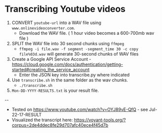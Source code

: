 # Transcribing Youtube videos

1. CONVERT `youtube-url` into a WAV file using `www.onlinevideoconverter.com`. 
   * Download the WAV file. ( 1 hour video becomes a 600-700mb wav file )
2. SPLIT the WAV file into 30 second chunks using `ffmpeg`
   * `ffmpeg -i file.wav -f segment -segment_time 30 -c copy file%03d.wav` will generate 30-second chunks of WAV files
3. Create a Google API Service Account - https://cloud.google.com/docs/authentication/getting-started#creating_the_service_account
   * Enter the JSON key into transcribe.py where indicated
4. Use `transcribe.sh` in the same folder as the wav chunks.
   * `./transcribe.sh`
5. `Mon-DD-YYYY-RESULTS.txt` is your result file.


-- 
* Tested on https://www.youtube.com/watch?v=OYJ89vE-QfQ - see Jul-22-17-RESULT
* Visualized the transcript here: https://voyant-tools.org/?corpus=2de4ddec8fe29d707afc40ece4f45d7b
